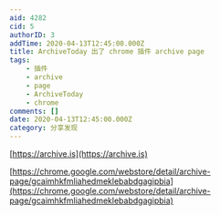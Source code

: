 ```yaml
---
aid: 4282
cid: 5
authorID: 3
addTime: 2020-04-13T12:45:00.000Z
title: ArchiveToday 出了 chrome 插件 archive page
tags:
    - 插件
    - archive
    - page
    - ArchiveToday
    - chrome
comments: []
date: 2020-04-13T12:45:00.000Z
category: 分享发现
---
```


[https://archive.is](https://archive.is)

[https://chrome.google.com/webstore/detail/archive-page/gcaimhkfmliahedmeklebabdgagipbia](https://chrome.google.com/webstore/detail/archive-page/gcaimhkfmliahedmeklebabdgagipbia)
